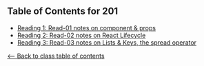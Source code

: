 ## Table of Contents for 201

- [Reading 1: Read-01 notes on component & props](notes1.md)
- [Reading 2: Read-02 notes on React Lifecycle](notes2.md)
- [Reading 3: Read-03 notes on Lists & Keys, the spread operator](notes3.md)

[<-- Back to class table of contents](../README.md)